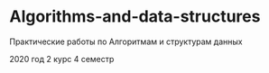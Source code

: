 # Algorithms-and-data-structures

Практические работы по Алгоритмам и структурам данных

2020 год 2 курс 4 семестр
